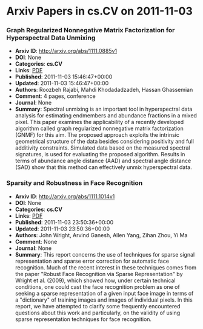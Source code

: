# Arxiv Papers in cs.CV on 2011-11-03
### Graph Regularized Nonnegative Matrix Factorization for Hyperspectral Data Unmixing
- **Arxiv ID**: http://arxiv.org/abs/1111.0885v1
- **DOI**: None
- **Categories**: **cs.CV**
- **Links**: [PDF](http://arxiv.org/pdf/1111.0885v1)
- **Published**: 2011-11-03 15:46:47+00:00
- **Updated**: 2011-11-03 15:46:47+00:00
- **Authors**: Roozbeh Rajabi, Mahdi Khodadadzadeh, Hassan Ghassemian
- **Comment**: 4 pages, conference
- **Journal**: None
- **Summary**: Spectral unmixing is an important tool in hyperspectral data analysis for estimating endmembers and abundance fractions in a mixed pixel. This paper examines the applicability of a recently developed algorithm called graph regularized nonnegative matrix factorization (GNMF) for this aim. The proposed approach exploits the intrinsic geometrical structure of the data besides considering positivity and full additivity constraints. Simulated data based on the measured spectral signatures, is used for evaluating the proposed algorithm. Results in terms of abundance angle distance (AAD) and spectral angle distance (SAD) show that this method can effectively unmix hyperspectral data.



### Sparsity and Robustness in Face Recognition
- **Arxiv ID**: http://arxiv.org/abs/1111.1014v1
- **DOI**: None
- **Categories**: **cs.CV**
- **Links**: [PDF](http://arxiv.org/pdf/1111.1014v1)
- **Published**: 2011-11-03 23:50:36+00:00
- **Updated**: 2011-11-03 23:50:36+00:00
- **Authors**: John Wright, Arvind Ganesh, Allen Yang, Zihan Zhou, Yi Ma
- **Comment**: None
- **Journal**: None
- **Summary**: This report concerns the use of techniques for sparse signal representation and sparse error correction for automatic face recognition. Much of the recent interest in these techniques comes from the paper "Robust Face Recognition via Sparse Representation" by Wright et al. (2009), which showed how, under certain technical conditions, one could cast the face recognition problem as one of seeking a sparse representation of a given input face image in terms of a "dictionary" of training images and images of individual pixels. In this report, we have attempted to clarify some frequently encountered questions about this work and particularly, on the validity of using sparse representation techniques for face recognition.



